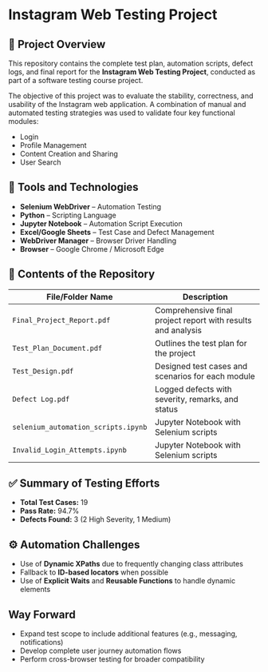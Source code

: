 # Instagram Web Testing Project

## 📌 Project Overview

This repository contains the complete test plan, automation scripts, defect logs, and final report for the **Instagram Web Testing Project**, conducted as part of a software testing course project.

The objective of this project was to evaluate the stability, correctness, and usability of the Instagram web application. A combination of manual and automated testing strategies was used to validate four key functional modules:

- Login
- Profile Management
- Content Creation and Sharing
- User Search

## 🔧 Tools and Technologies

- **Selenium WebDriver** – Automation Testing
- **Python** – Scripting Language
- **Jupyter Notebook** – Automation Script Execution
- **Excel/Google Sheets** – Test Case and Defect Management
- **WebDriver Manager** – Browser Driver Handling
- **Browser** – Google Chrome / Microsoft Edge

## 📑 Contents of the Repository

| File/Folder Name                     | Description                                                   |
|-------------------------------------|---------------------------------------------------------------|
| `Final_Project_Report.pdf`         | Comprehensive final project report with results and analysis |
| `Test_Plan_Document.pdf`           | Outlines the test plan for the project|
| `Test_Design.pdf`                  | Designed test cases and scenarios for each module |
| `Defect Log.pdf`                   | Logged defects with severity, remarks, and status |
| `selenium_automation_scripts.ipynb` | Jupyter Notebook with Selenium scripts |
| `Invalid_Login_Attempts.ipynb`      | Jupyter Notebook with Selenium scripts |

## ✅ Summary of Testing Efforts

- **Total Test Cases:** 19  
- **Pass Rate:** 94.7%  
- **Defects Found:** 3 (2 High Severity, 1 Medium)

## ⚙️ Automation Challenges

- Use of **Dynamic XPaths** due to frequently changing class attributes
- Fallback to **ID-based locators** when possible
- Use of **Explicit Waits** and **Reusable Functions** to handle dynamic elements

## Way Forward
- Expand test scope to include additional features (e.g., messaging, notifications)
- Develop complete user journey automation flows
- Perform cross-browser testing for broader compatibility
